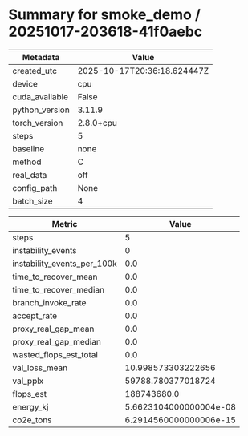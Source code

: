 # Summary for smoke_demo / 20251017-203618-41f0aebc

| Metadata | Value |
|---|---|
| created_utc | 2025-10-17T20:36:18.624447Z |
| device | cpu |
| cuda_available | False |
| python_version | 3.11.9 |
| torch_version | 2.8.0+cpu |
| steps | 5 |
| baseline | none |
| method | C |
| real_data | off |
| config_path | None |
| batch_size | 4 |

| Metric | Value |
|---|---|
| steps | 5 |
| instability_events | 0 |
| instability_events_per_100k | 0.0 |
| time_to_recover_mean | 0.0 |
| time_to_recover_median | 0.0 |
| branch_invoke_rate | 0.0 |
| accept_rate | 0.0 |
| proxy_real_gap_mean | 0.0 |
| proxy_real_gap_median | 0.0 |
| wasted_flops_est_total | 0.0 |
| val_loss_mean | 10.998573303222656 |
| val_pplx | 59788.780377018724 |
| flops_est | 188743680.0 |
| energy_kj | 5.6623104000000004e-08 |
| co2e_tons | 6.2914560000000006e-15 |